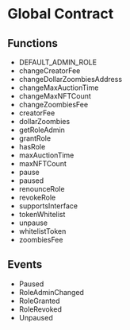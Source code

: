 # Global Contract

## Functions

- DEFAULT_ADMIN_ROLE
- changeCreatorFee
- changeDollarZoombiesAddress
- changeMaxAuctionTime
- changeMaxNFTCount
- changeZoombiesFee
- creatorFee
- dollarZoombies
- getRoleAdmin
- grantRole
- hasRole
- maxAuctionTime
- maxNFTCount
- pause
- paused
- renounceRole
- revokeRole
- supportsInterface
- tokenWhitelist
- unpause
- whitelistToken
- zoombiesFee

## Events

- Paused
- RoleAdminChanged
- RoleGranted
- RoleRevoked
- Unpaused
